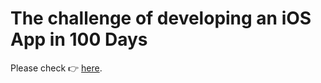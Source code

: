 # The challenge of developing an iOS App in 100 Days

Please check 👉 [here](https://rok.craft.me/8MZA6UOvsx2syq).